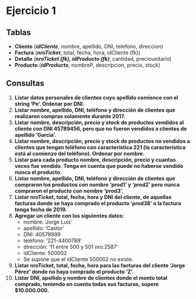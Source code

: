 # Ejercicio 1

## Tablas

- **Cliente** (___idCliente___, nombre, apellido, DNI, telefono, direccion)
- **Factura** (___nroTicket___, total, fecha, hora, idCliente (fk))
- **Detalle** (___nroTicket (fk), idProducto (fk)___, cantidad, preciounitario)
- **Producto** (___idProducto___, nombreP, descripcion, precio, stock)

## Consultas

1. **Listar datos personales de clientes cuyo apellido comience con el string ‘Pe’. Ordenar por DNI.**
2. **Listar nombre, apellido, DNI, teléfono y dirección de clientes que realizaron compras solamente durante 2017.**
3. **Listar nombre, descripción, precio y stock de productos vendidos al cliente con DNI 45789456, pero que no fueron vendidos a clientes de apellido ‘Garcia’.**
4. **Listar nombre, descripción, precio y stock de productos no vendidos a clientes que tengan teléfono con característica 221 (la característica está al comienzo del teléfono). Ordenar por nombre.**
5. **Listar para cada producto nombre, descripción, precio y cuantas veces fue vendido. Tenga en cuenta que puede no haberse vendido nunca el producto.**
6. **Listar nombre, apellido, DNI, teléfono y dirección de clientes que compraron los productos con nombre ‘prod1’ y ‘prod2’ pero nunca compraron el producto con nombre ‘prod3’.**
7. **Listar nroTicket, total, fecha, hora y DNI del cliente, de aquellas facturas donde se haya comprado el producto ‘prod38’ o la factura tenga fecha de 2019.**
8. **Agregar un cliente con los siguientes datos:**
   - nombre: ‘Jorge Luis’
   - apellido: ‘Castor’
   - DNI: 40578999
   - teléfono: ‘221-4400789’
   - dirección: ‘11 entre 500 y 501 nro:2587’
   - idCliente: 500002
   - Se supone que el idCliente 500002 no existe.
9. **Listar nroTicket, total, fecha, hora para las facturas del cliente ‘Jorge Pérez’ donde no haya comprado el producto ‘Z’.**
10. **Listar DNI, apellido y nombre de clientes donde el monto total comprado, teniendo en cuenta todas sus facturas, supere $10.000.000.**